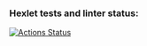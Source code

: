### Hexlet tests and linter status:
[![Actions Status](https://github.com/bpth8/frontend-project-46/actions/workflows/hexlet-check.yml/badge.svg)](https://github.com/bpth8/frontend-project-46/actions)